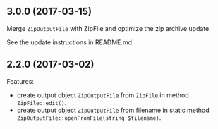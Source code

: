 ## 3.0.0 (2017-03-15)
Merge `ZipOutputFile` with ZipFile and optimize the zip archive update.

See the update instructions in README.md.

## 2.2.0 (2017-03-02)
Features:
  - create output object `ZipOutputFile` from `ZipFile` in method `ZipFile::edit()`.
  - create output object `ZipOutputFile` from filename in static method `ZipOutputFile::openFromFile(string $filename)`.
